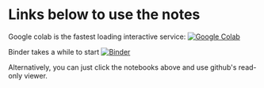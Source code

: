 # Links below to use the notes

Google colab is the fastest loading interactive service:
[![Google Colab](https://badgen.net/badge/Launch/on%20Google%20Colab/blue?icon=terminal)](https://colab.research.google.com/github/toastedcrumpets/CCP5_Python_examples/blob/master/Table_of_contents_for_collab_research_google_com.ipynb)

Binder takes a while to start
[![Binder](https://mybinder.org/badge.svg)](https://mybinder.org/v2/gh/toastedcrumpets/CCP5_Python_examples/master)

Alternatively, you can just click the notebooks above and use github's
read-only viewer.